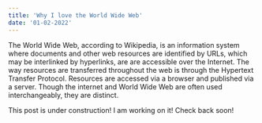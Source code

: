 ```yaml
---
title: 'Why I love the World Wide Web'
date: '01-02-2022'
---
```


The World Wide Web, according to Wikipedia, is an information system where documents and other web resources are identified by URLs, which may be interlinked by hyperlinks, are are accessible over the Internet. The way resources are transferred throughout the web is through the Hypertext Transfer Protocol. Resources are accessed via a browser and published via a server. Though the internet and World Wide Web are often used interchangeably, they are distinct.

This post is under construction! I am working on it! Check back soon!

